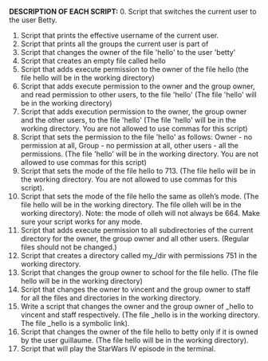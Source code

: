 **DESCRIPTION OF EACH SCRIPT:**
0. Script that switches the current user to the user Betty.
1. Script that prints the effective username of the current user.
2. Script that prints all the groups the current user is part of
3. Script that changes the owner of the file 'hello' to the user 'betty'
4. Script that creates an empty file called hello
5. Script that adds execute permission to the owner of the file hello (the file hello will be in the working directory)
6. Script that adds execute permission to the owner and the group owner, and read permission to other users, to the file 'hello' (The file 'hello' will be in the working directory)
7. Script that adds execution permission to the owner, the group owner and the other users, to the file 'hello' (The file 'hello' will be in the working directory. You are not allowed to use commas for this script)
8. Script that sets the permission to the file 'hello' as follows: Owner - no permission at all, Group - no permission at all, other users - all the permissions. (The file 'hello' will be in the working directory. You are not allowed to use commas for this script)
9. Script that sets the mode of the file hello to 713. (The file hello will be in the working directory. You are not allowed to use commas for this script).
10. Script that sets the mode of the file hello the same as olleh’s mode. (The file hello will be in the working directory. The file olleh will be in the working directory). Note: the mode of olleh will not always be 664. Make sure your script works for any mode.
11. Script that adds execute permission to all subdirectories of the current directory for the owner, the group owner and all other users. (Regular files should not be changed.)
12. Script that creates a directory called my_/dir with permissions 751 in the working directory.
13. Script that changes the group owner to school for the file hello. (The file hello will be in the working directory)
14. Script that changes the owner to vincent and the group owner to staff for all the files and directories in the working directory.
15. Write a script that changes the owner and the group owner of \_hello to vincent and staff respectively. (The file \_hello is in the working directory. The file \_hello is a symbolic link).
16. Script that changes the owner of the file hello to betty only if it is owned by the user guillaume. (The file hello will be in the working directory).
17. Script that will play the StarWars IV episode in the terminal.
